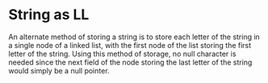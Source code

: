 # String as LL

An alternate method of storing a string is to store each letter of the string in a single node of a linked list,
with the first node of the list storing the first letter of the string. Using this method of storage, no null
character is needed since the next field of the node storing the last letter of the string would simply be a
null pointer.
